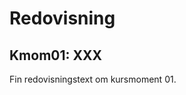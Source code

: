 Redovisning
====================================
 
Kmom01: XXX
------------------------------------
 
Fin redovisningstext om kursmoment 01.
 
